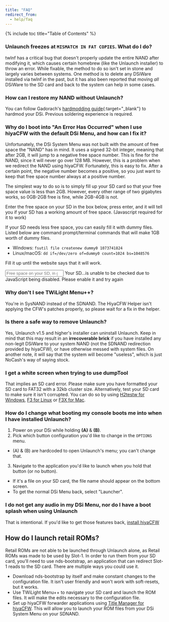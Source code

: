 ```yaml
---
title: "FAQ"
redirect_from:
  - help/faq
---
```

{% include toc title="Table of Contents" %}

### Unlaunch freezes at `MISMATCH IN FAT COPIES`. What do I do?
twlnf has a critical bug that doesn't properly update the entire NAND after modifying it, which causes certain homebrew (like the Unlaunch installer) to throw an error. While fixable, the method to do so isn't set in stone and largely varies between systems. One method is to delete any DSiWare installed via twlnf in the past, but it has also been reported that moving *all* DSiWare to the SD card and back to the system can help in some cases.

### How can I restore my NAND without Unlaunch?
You can follow Gadorach's [hardmodding guide](https://gbatemp.net/threads/dsi-downgrading-the-complete-guide.393682/){:target="_blank"} to hardmod your DSi. Previous soldering experience is required.

### Why do I boot into "An Error Has Occurred" when I use hiyaCFW with the default DSi Menu, and how can I fix it?
Unfortunately, the DSi System Menu was not built with the amount of free space the "NAND" has in mind. It uses a signed 32-bit integer, meaning that after 2GB, it will jump to a negative free space number. This is fine for the NAND, since it will never go over 128 MB. However, this is a problem when we redirect the NAND using hiyaCFW. Fortunately, this is easy to fix. After a certain point, the negative number becomes a positive, so you just want to keep that free space number always at a positive number.

The simplest way to do so is to simply fill up your SD card so that your free space value is less than 2GB. However, every other range of two gigabytes works, so 0GB-2GB free is fine, while 2GB-4GB is not.

Enter the free space on your SD in the box below, press enter, and it will tell you if your SD has a working amount of free space. (Javascript required for it to work)

If your SD needs less free space, you can easily fill it with dummy files. Listed below are command prompt/terminal commands that will make 1GB worth of dummy files.
 - Windows: `fsutil file createnew dummy0 1073741824`
 - Linux/macOS: `dd if=/dev/zero of=dummy0 count=1024 bs=1048576`

Fill it up until the website says that it will work.

<input id="sdSpace" type="number" placeholder="Free space on your SD, in gigabytes (ex. 1.5)" onchange="updateWillWork()">
Your SD<span id="willWork">...</span><noscript>is unable to be checked due to JavaScript being disabled. Please enable it and try again</noscript>

<script>
function updateWillWork() {
  let freeSpace = document.getElementById("sdSpace").value;
  document.getElementById("willWork").innerHTML = " " + ((freeSpace % 4) < 2 ? "will work!" : "needs dummy files...");
}
</script>

### Why don't I see TWiLight Menu++?
You're in SysNAND instead of the SDNAND. The HiyaCFW Helper isn't applying the CFW's patches properly, so please wait for a fix in the helper.

### Is there a safe way to remove Unlaunch?
Yes, Unlaunch v1.5 and higher's installer can uninstall Unlaunch. Keep in mind that this may result in an **irrecoverable brick** if you have installed any non-legit DSiWare to your system NAND (not the SDNAND redirection provided by hiyaCFW), or have otherwise messed with system files. On another note, it will say that the system will become "useless", which is just NoCash's way of saying stock.

### I get a white screen when trying to use dumpTool
That implies an SD card error. Please make sure you have formatted your SD card to FAT32 with a 32kb cluster size. Alternatively, test your SD card to make sure it isn't corrupted. You can do so by using [H2testw for Windows](h2testw-(windows)), [F3 for Linux](f3-(linux)) or [F3X for Mac](f3x-(mac)).

### How do I change what booting my console boots me into when I have installed Unlaunch?
1. Power on your DSi while holding **(A)** & **(B)**.
2. Pick which button configuration you'd like to change in the `OPTIONS` menu.
  - (A) & (B) are hardcoded to open Unlaunch's menu; you can't change that.
3. Navigate to the application you'd like to launch when you hold that button (or no button).
  - If it's a file on your SD card, the file name should appear on the bottom screen.
  - To get the normal DSi Menu back, select "Launcher".

### I do not get any audio in my DSi Menu, nor do I have a boot splash when using Unlaunch
That is intentional. If you'd like to get those features back, [install hiyaCFW](installing-hiyacfw)

## How do I launch retail ROMs?
Retail ROMs are not able to be launched through Unlaunch alone, as Retail ROMs was made to be used by Slot-1. In order to run them from your SD card, you'll need to use nds-bootstrap, an application that can redirect Slot-1 reads to the SD card. There are multiple ways you could use it.
- Download nds-bootstrap by itself and make constant changes to the configuration file. It isn't user friendly and won't work with soft-resets, but it works.
- Use TWiLight Menu++ to navigate your SD card and launch the ROM files. It will make the edits necessary to the configuration file.
- Set up hiyaCFW forwarder applications using [Title Manager for hiyaCFW](https://github.com/JeffRuLz/TMFH/releases). This will allow you to launch your ROM files from your DSi System Menu on your SDNAND.
